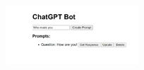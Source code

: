 <img
  src="sample.PNG"
  alt="Alt text"
  title="Optional title"
  style="display: inline-block; margin: 0 auto; max-width: 300px">
